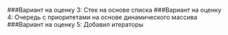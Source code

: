 ###Вариант на оценку 3: Стек на основе списка
###Вариант на оценку 4: Очередь с приоритетами на основе динамического массива
###Вариант на оценку 5: Добавил итераторы
